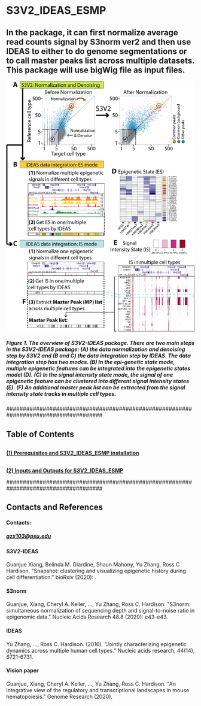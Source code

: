 # S3V2_IDEAS_ESMP

## In the package, it can first normalize average read counts signal by S3norm ver2 and then use IDEAS to either to do genome segmentations or to call master peaks list across multiple datasets. This package will use bigWig file as input files. 


<img src="https://github.com/guanjue/S3V2_IDEAS_ESMP/blob/master/figures/overall_pipeline.png" width="800"/>

##### Figure 1. The overview of S3V2-IDEAS package. There are two main steps in the S3V2-IDEAS package: (A) the data normalization and denoising step by S3V2 and (B and C) the data integration step by IDEAS. The data integration step has two modes. (B) In the epi-genetic state mode, multiple epigenetic features can be integrated into the epigenetic states model (D). (C) In the signal intensity state mode, the signal of one epigenetic feature can be clustered into different signal intensity states (E). (F) An additional master peak list can be extracted from the signal intensity state tracks in multiple cell types. 

#####################################################################################

## Table of Contents
## 
**[(1) Prerequisites and S3V2_IDEAS_ESMP installation](https://github.com/guanjue/S3V2_IDEAS_ESMP/blob/master/install.md)**<br>
## 
**[(2) Inputs and Outputs for S3V2_IDEAS_ESMP](https://github.com/guanjue/S3V2_IDEAS_ESMP/blob/master/input_for_S3V2_IDEAS_pipeline.md)**<br>

#####################################################################################
 

## Contacts and References
#### Contacts: 
##### gzx103@psu.edu

#### S3V2-IDEAS
Guanjue Xiang, Belinda M. Giardine, Shaun Mahony, Yu Zhang, Ross C Hardison. "Snapshot: clustering and visualizing epigenetic history during cell differentiation." bioRxiv (2020): .
#### S3norm
Guanjue, Xiang, Cheryl A. Keller, ..., Yu Zhang, Ross C. Hardison. "S3norm: simultaneous normalization of sequencing depth and signal-to-noise ratio in epigenomic data." Nucleic Acids Research 48.8 (2020): e43-e43.
#### IDEAS
Yu Zhang, ..., Ross C. Hardison. (2016). "Jointly characterizing epigenetic dynamics across multiple human cell types." Nucleic acids research, 44(14), 6721-6731.
#### Vision paper
Guanjue, Xiang, Cheryl A. Keller, ..., Yu Zhang, Ross C. Hardison. "An integrative view of the regulatory and transcriptional landscapes in mouse hematopoiesis." Genome Research (2020).






